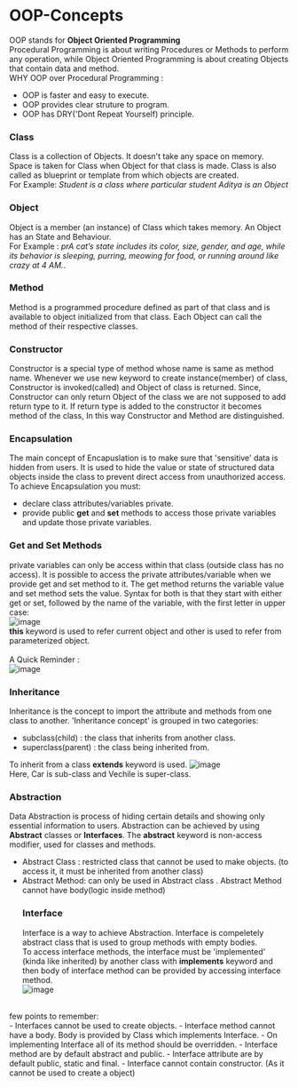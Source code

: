 # OOP-Concepts
OOP stands for <b>Object Oriented Programming </b> <br/> 
Procedural Programming is about writing Procedures or Methods to perform any operation, while Object Oriented Programming is about creating Objects that contain data and method. <br/>
WHY OOP over Procedural Programming : 
- OOP is faster and easy to execute.
- OOP provides clear struture to program.
- OOP has DRY('Dont Repeat Yourself) principle.

### Class
Class is a collection of Objects. It doesn't take any space on memory. Space is taken for Class when Object for that class is made. Class is also called as blueprint or template from which objects are created. <br/> For Example: *Student is a class where particular student Aditya is an Object*
<br/>
### Object 
 Object is a member (an instance) of Class which takes memory. An Object has an  State and Behaviour. <br/> For Example : *prA cat’s state includes its color, size, gender, and age, while its behavior is sleeping, purring, meowing for food, or running around like crazy at 4 AM.*.
 <br/>
 ### Method
  Method is a programmed procedure defined as part of that class and is available to object initialized from that class. Each Object can call the method of their respective classes.
  <br/>
 ### Constructor
 Constructor is a special type of method whose name is same as method name. Whenever we use new keyword to create instance(member) of class, Constructor is invoked(called) and Object of class is returned. Since, Constructor can only return Object of the class we are not supposed to add return type to it. If return type is added to the constructor it becomes method of the class, In this way Constructor and Method are distinguished. 
 <br/>
 
### Encapsulation
  The main concept of Encapuslation is to make sure that 'sensitive' data is hidden from users. It is used to hide the value or state of structured data objects inside the class to prevent direct access from unauthorized access. <br/> To achieve Encapsulation you must:
 - declare class attributes/variables private.
 - provide public <b>get</b> and <b>set</b> methods to access those private variables and update those private variables. <br/>
### Get and Set Methods
private variables can only be access within that class (outside class has no access). It is possible to access the private attributes/variable when we provide get and set method to it. The get method returns the variable value and set method sets the value. Syntax for both is that they start with either get or set, followed by the name of the variable, with the first letter in upper case: <br/>
![image](https://github.com/adityadahal/OOP-Concept/assets/107999400/33b2a1c3-dbdf-4dc9-8a96-e163961a6551)
<br/> <b>this</b> keyword is used to refer current object and other is used to refer from parameterized object.
<br/>
<br/>
A Quick Reminder : <br/>
![image](https://github.com/adityadahal/OOP-Concept/assets/107999400/6d20b742-2a98-498c-8c96-1c5d5ea090eb)
<br/>
### Inheritance
Inheritance is the concept to import the attribute and methods from one class to another. 'Inheritance concept' is grouped in two categories:

- subclass(child) : the class that inherits from another class.
- superclass(parent) : the class being inherited from.
  
To inherit from a class <b>extends</b> keyword is used.
![image](https://github.com/adityadahal/OOP-Concept/assets/107999400/c6b96c50-a47f-46d5-9212-f95b5029652c) <br/>
Here, Car is sub-class and Vechile is super-class.
<br/>
### Abstraction
Data Abstraction is process of hiding certain details and showing only essential information to users. Abstraction can be achieved by using <b>Abstract</b> classes or <b>Interfaces</b>.
The <b>abstract</b> keyword is non-access modifier, used for classes and methods.

- Abstract Class : restricted class that cannot be used to make objects. (to access it, it must be inherited from another class)
- Abstract Method: can only be used in Abstract class . Abstract Method cannot have body(logic inside method)
  <br/>
  ### Interface
  Interface is a way to achieve Abstraction. Interface is compeletely abstract class that is used to group methods with empty bodies. <br/> To access interface methods, the interface must be 'implemented' (kinda like inherited) by another class with <b>implements</b> keyword and then body of interface method can be provided by accessing interface method. <br/>
  ![image](https://github.com/adityadahal/OOP-Concept/assets/107999400/4d0c2b15-0219-4df4-8c60-f7a69e6f0cbc)
<br/>
  few points to remember: <br/>
  - Interfaces cannot be used to create objects.
  - Interface method cannot have a body. Body is provided by Class which implements Interface.
  - On implementing Interface all of its method should be overridden.
  - Interface method are by default abstract and public.
  - Interface attribute are by default public, static and final.
  - Interface cannot contain constructor. (As it cannot be used to create a object)



















































































 
 
